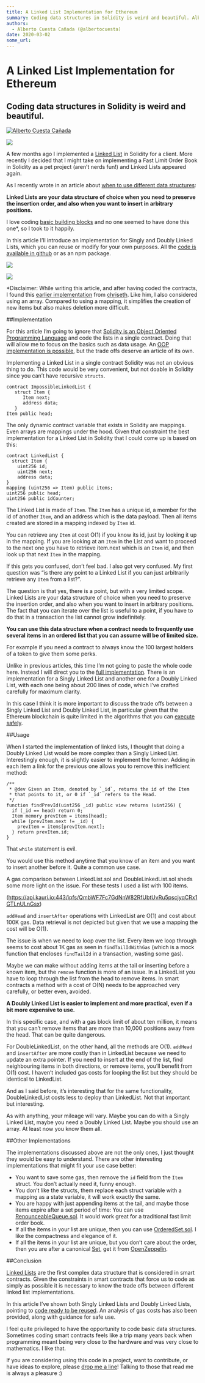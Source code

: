 ```yaml
---
title: A Linked List Implementation for Ethereum
summary: Coding data structures in Solidity is weird and beautiful. Alberto Cuesta Cañada A few months ago I implemented a Linked List in Solidity for a client. More rec
authors:
  - Alberto Cuesta Cañada (@albertocuesta)
date: 2020-03-02
some_url: 
---
```


# A Linked List Implementation for Ethereum

Coding data structures in Solidity is weird and beautiful.
----------------------------------------------------------

[![Alberto Cuesta Cañada](https://miro.medium.com/fit/c/96/96/1*FmM57rntjA9sQCNBo5XAPw.jpeg)](https://medium.com/@albertocuestacanada?source=post_page-----a2915bf8122f----------------------)

![](https://api.kauri.io:443/ipfs/QmWPDdkWc4QsW5aC252JBtGebSmAYVcZYXcjfaEFyYc4Fy)

A few months ago I implemented a [Linked List](https://en.wikipedia.org/wiki/Linked_list) in Solidity for a client. More recently I decided that I might take on implementing a Fast Limit Order Book in Solidity as a pet project (aren’t nerds fun!) and Linked Lists appeared again.

As I recently wrote in an article about [when to use different data structures](https://www.techhq.io/8686/how-to-not-run-out-of-gas-in-ethereum/):

**Linked Lists are your data structure of choice when you need to preserve the insertion order, and also when you want to insert in arbitrary positions.**

I love coding [basic building blocks](https://hackernoon.com/ownership-and-access-control-in-solidity-nn7g3xo3) and no one seemed to have done this one\*, so I took to it happily.

In this article I’ll introduce an implementation for Singly and Doubly Linked Lists, which you can reuse or modify for your own purposes. All the [code is available in github](https://github.com/HQ20/contracts/tree/master/contracts/lists) or as an npm package.

![](https://miro.medium.com/max/1920/0*zobE6VzVBV2S2zQo)

![](https://miro.medium.com/max/1920/0*JrPoORpmwzL-RMLa)

\*Disclaimer: While writing this article, and after having coded the contracts, I found this [earlier implementation](https://github.com/ethereum/dapp-bin/blob/master/library/linkedList.sol) from [chriseth](https://github.com/chriseth). Like him, I also considered using an array. Compared to using a mapping, it simplifies the creation of new items but also makes deletion more difficult.


##Implementation

For this article I’m going to ignore that [Solidity is an Object Oriented Programming Language](https://medium.com/coinmonks/solidity-and-object-oriented-programming-oop-191f8deb8316) and code the lists in a single contract. Doing that will allow me to focus on the basics such as data usage. An [OOP implementation is possible](https://github.com/HQ20/contracts/blob/new/lists/oop/contracts/drafts/lists/LinkedListOOP.sol), but the trade offs deserve an article of its own.

Implementing a Linked List in a single contract Solidity was not an obvious thing to do. This code would be very convenient, but not doable in Solidity since you can’t have recursive `structs`.

```
contract ImpossibleLinkedList {
   struct Item {  
      Item next;
      address data;  
   }
Item public head;
```

The only dynamic contract variable that exists in Solidity are mappings. Even arrays are mappings under the hood. Given that constraint the best implementation for a Linked List in Solidity that I could come up is based on this:

```
contract LinkedList {
  struct Item {  
    uint256 id;
    uint256 next;  
    address data;
}  
mapping (uint256 => Item) public items;
uint256 public head;  
uint256 public idCounter;
```

The Linked List is made of `Item`. The `Item` has a unique id, a member for the id of another `Item`, and an address which is the data payload. Then all items created are stored in a mapping indexed by `Item` id.

You can retrieve any `Item` at cost O(1) if you know its id, just by looking it up in the mapping. If you are looking at an `Item` in the List and want to proceed to the next one you have to retrieve item.next which is an `Item` id, and then look up that next `Item` in the mapping.

If this gets you confused, don’t feel bad. I also got very confused. My first question was “is there any point to a Linked List if you can just arbitrarily retrieve any `Item` from a list?”.

The question is that yes, there is a point, but with a very limited scope. Linked Lists are your data structure of choice when you need to preserve the insertion order, and also when you want to insert in arbitrary positions. The fact that you can iterate over the list is useful to a point, if you have to do that in a transaction the list cannot grow indefinitely.

**You can use this data structure when a contract needs to frequently use several items in an ordered list that you can assume will be of limited size.**

For example if you need a contract to always know the 100 largest holders of a token to give them some perks.

Unlike in previous articles, this time I’m not going to paste the whole code here. Instead I will direct you to the [full implementation](https://github.com/HQ20/contracts/contracts/lists). There is an implementation for a Singly Linked List and another one for a Doubly Linked List, with each one being about 200 lines of code, which I’ve crafted carefully for maximum clarity.

In this case I think it is more important to discuss the trade offs between a Singly Linked List and Doubly Linked List, in particular given that the Ethereum blockchain is quite limited in the algorithms that you can [execute safely](https://hackernoon.com/how-much-can-i-do-in-a-block-163q3xp2).

##Usage

When I started the implementation of linked lists, I thought that doing a Doubly Linked List would be more complex than a Singly Linked List. Interestingly enough, it is slightly easier to implement the former. Adding in each item a link for the previous one allows you to remove this inefficient method:

```
/**
 * @dev Given an Item, denoted by `_id`, returns the id of the Item  
 * that points to it, or 0 if `_id` refers to the Head.
 */  
function findPrevId(uint256 _id) public view returns (uint256) {
  if (_id == head) return 0;  
  Item memory prevItem = items[head];
  while (prevItem.next != _id) {  
    prevItem = items[prevItem.next];
  } return prevItem.id;
}
```

That `while` statement is evil.

You would use this method anytime that you know of an item and you want to insert another before it. Quite a common use case.

A gas comparison between LinkedList.sol and DoubleLinkedList.sol sheds some more light on the issue. For these tests I used a list with 100 items.

(https://api.kauri.io:443/ipfs/QmbWF7Fc7GdNnW82RfUbtUvRu5pscjyqCRx1GTLnULnGsx)

`addHead` and `insertAfter` operations with LinkedList are O(1) and cost about 100K gas. Data retrieval is not depicted but given that we use a mapping the cost will be O(1).

The issue is when we need to loop over the list. Every item we loop through seems to cost about 1K gas as seen in `findTailIdWithGas` (which is a mock function that encloses `findTailId` in a transaction, wasting some gas).

Maybe we can make without adding items at the tail or inserting before a known item, but the `remove` function is more of an issue. In a LinkedList you have to loop through the list from the head to remove items. In smart contracts a method with a cost of O(N) needs to be approached very carefully, or better even, avoided.

**A Doubly Linked List is easier to implement and more practical, even if a bit more expensive to use.**

In this specific case, and with a gas block limit of about ten million, it means that you can’t remove items that are more than 10,000 positions away from the head. That can be quite dangerous.

For DoubleLinkedList, on the other hand, all the methods are O(1). `addHead` and `insertAfter` are more costly than in LinkedList because we need to update an extra pointer. If you need to insert at the end of the list, find neighbouring items in both directions, or remove items, you’ll benefit from O(1) cost. I haven’t included gas costs for looping the list but they should be identical to LinkedList.

And as I said before, it’s interesting that for the same functionality, DoubleLinkedList costs less to deploy than LinkedList. Not that important but interesting.

As with anything, your mileage will vary. Maybe you can do with a Singly Linked List, maybe you need a Doubly Linked List. Maybe you should use an array. At least now you know them all.

##Other Implementations

The implementations discussed above are not the only ones, I just thought they would be easy to understand. There are other interesting implementations that might fit your use case better:

*   You want to save some gas, then remove the `id` field from the `Item` struct. You don’t actually need it, funny enough.
*   You don’t like the structs, them replace each struct variable with a mapping as a state variable, it will work exactly the same.
*   You are happy with just appending items at the tail, and maybe those items expire after a set period of time: You can use [RenounceableQueue.sol](https://github.com/HQ20/contracts/blob/master/contracts/drafts/lists/RenounceableQueue.sol). It would work great for a traditional fast limit order book.
*   If all the items in your list are unique, then you can use [OrderedSet.sol](https://github.com/HQ20/contracts/blob/master/contracts/drafts/lists/OrderedSet.sol). I like the compactness and elegance of it.
*   If all the items in your list are unique, but you don’t care about the order, then you are after a canonical [Set](https://en.wikipedia.org/wiki/Set_(abstract_data_type)), get it from [OpenZeppelin](https://github.com/OpenZeppelin/openzeppelin-contracts/blob/master/contracts/utils/EnumerableSet.sol).

##Conclusion

[Linked Lists](https://en.wikipedia.org/wiki/Linked_list) are the first complex data structure that is considered in smart contracts. Given the constraints in smart contracts that force us to code as simply as possible it is necessary to know the trade offs between different linked list implementations.

In this article I’ve shown both Singly Linked Lists and Doubly Linked Lists, pointing to [code ready to be reused](https://github.com/HQ20/contracts/tree/master/contracts/lists). An analysis of gas costs has also been provided, along with guidance for safe use.

I feel quite privileged to have the opportunity to code basic data structures. Sometimes coding smart contracts feels like a trip many years back when programming meant being very close to the hardware and was very close to mathematics. I like that.

If you are considering using this code in a project, want to contribute, or have ideas to explore, please [drop me a line](http://www.albertocuesta.es/)! Talking to those that read me is always a pleasure :)